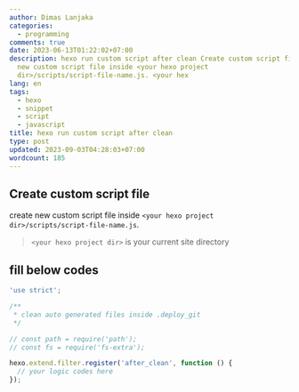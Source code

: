 ```yaml
---
author: Dimas Lanjaka
categories:
  - programming
comments: true
date: 2023-06-13T01:22:02+07:00
description: hexo run custom script after clean Create custom script file create
  new custom script file inside <your hexo project
  dir>/scripts/script-file-name.js. <your hex
lang: en
tags:
  - hexo
  - snippet
  - script
  - javascript
title: hexo run custom script after clean
type: post
updated: 2023-09-03T04:28:03+07:00
wordcount: 185
---
```


## Create custom script file
create new custom script file inside `<your hexo project dir>/scripts/script-file-name.js`.
> `<your hexo project dir>` is your current site directory

## fill below codes
```js
'use strict';

/**
 * clean auto generated files inside .deploy_git
 */

// const path = require('path');
// const fs = require('fs-extra');

hexo.extend.filter.register('after_clean', function () {
  // your logic codes here
});
```
